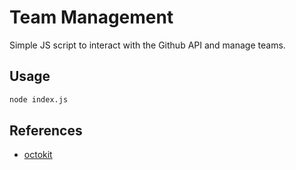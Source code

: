 # Team Management

Simple JS script to interact with the Github API and manage teams.

## Usage

```bash
node index.js
```

## References

- [octokit](https://github.com/octokit/core.js#readme)
